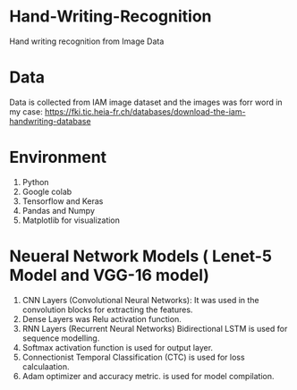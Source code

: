 # Hand-Writing-Recognition

Hand writing recognition from Image Data 

# Data 

Data is collected from IAM image dataset and the images was forr word in my case: https://fki.tic.heia-fr.ch/databases/download-the-iam-handwriting-database

# Environment 

1. Python
2. Google colab
3. Tensorflow and Keras
4. Pandas and Numpy
5. Matplotlib for visualization
   
# Neueral Network Models ( Lenet-5 Model and VGG-16 model)
  1. CNN Layers (Convolutional Neural Networks): It was used in the convolution blocks for extracting the features.
  2. Dense Layers was Relu activation function.
  3. RNN Layers (Recurrent Neural Networks) Bidirectional LSTM is used for sequence modelling.
  4. Softmax activation function is used for output layer.
  5. Connectionist Temporal Classification (CTC) is used for loss calculaation.
  6. Adam optimizer and accuracy metric. is used for model compilation.
